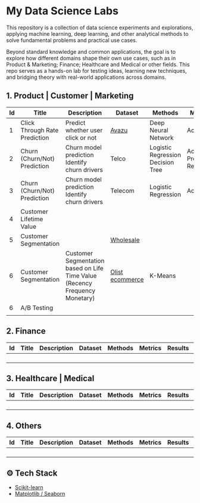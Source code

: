 # My Data Science Labs

This repository is a collection of data science experiments and explorations, applying machine learning, deep learning, and other analytical methods to solve fundamental problems and practical use cases.

Beyond standard knowledge and common applications, the goal is to explore how different domains shape their own use cases, such as in Product & Marketing; Finance; Healthcare and Medical or other fields. This repo serves as a hands-on lab for testing ideas, learning new techniques, and bridging theory with real-world applications across domains.

## 1. Product | Customer | Marketing

| **Id** | **Title** | **Description** | **Dataset** | **Methods** | **Metrics** | **Results** | **Note** |
|---|---|---|---|---|---|---|---|
| 1 | Click Through Rate Prediction  | Predict whether user click or not | [Avazu](https://www.kaggle.com/competitions/avazu-ctr-prediction/data) | Deep Neural Network | Accuracy | 0.8251 |  |
| 2 | Churn (Churn/Not) Prediction | Churn model prediction Identify churn drivers | Telco | Logistic Regression Decision Tree | Accuracy, Precision, Recall  |  |  |
| 3 | Churn (Churn/Not) Prediction | Churn model prediction Identify churn drivers | Telecom | Logistic Regression | Accuracy|  |  |
| 4 | Customer Lifetime Value |  |  |  |  |  |  |
| 5 | Customer Segmentation |  | [Wholesale](https://www.kaggle.com/datasets/binovi/wholesale-customers-data-set) |  |  |  |  |  |
| 6 | Customer Segmentation | Customer Segmentation based on Life Time Value (Recency Frequency Monetary) | [Olist ecommerce](https://www.kaggle.com/datasets/olistbr/brazilian-ecommerce) |K-Means|  |  |  |
| 6 | A/B Testing|  |  |  |  |  |  |
|  |  |  |  |  |  |  |  |

## 2. Finance
| **Id** | **Title**                     | **Description** | **Dataset** | **Methods** | **Metrics** | **Results** | **Note** |
|--------|-------------------------------|-----------------|-------------|-------------|-------------|-------------|----------|
|        |                               |                 |             |             |             |             |          |
|        |                               |                 |             |             |             |             |          |
|        |                               |                 |             |             |             |             |          |
|        |                               |                 |             |             |             |             |          |

## 3. Healthcare | Medical
| **Id** | **Title**                     | **Description** | **Dataset** | **Methods** | **Metrics** | **Results** | **Note** |
|--------|-------------------------------|-----------------|-------------|-------------|-------------|-------------|----------|
|        |                               |                 |             |             |             |             |          |
|        |                               |                 |             |             |             |             |          |
|        |                               |                 |             |             |             |             |          |
|        |                               |                 |             |             |             |             |          |

## 4. Others
| **Id** | **Title**                     | **Description** | **Dataset** | **Methods** | **Metrics** | **Results** | **Note** |
|--------|-------------------------------|-----------------|-------------|-------------|-------------|-------------|----------|
|        |                               |                 |             |             |             |             |          |
|        |                               |                 |             |             |             |             |          |
|        |                               |                 |             |             |             |             |          |
|        |                               |                 |             |             |             |             |          |

## ⚙️ Tech Stack
- [Scikit-learn](https://scikit-learn.org/) 
- [Matplotlib / Seaborn](https://matplotlib.org/)    